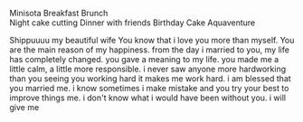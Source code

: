 Minisota
Breakfast Brunch\
Night cake cutting
Dinner with friends
Birthday Cake
Aquaventure


Shippuuuu my beautiful wife
You know that i love you more than myself. You are the main reason of my happiness. from the day i married to you, my life has completely changed. you gave a meaning to my life. you made me a little calm, a little more responsible. i never saw anyone more hardworking than you seeing you working hard it makes me work hard. i am blessed that you married me. i know sometimes i make mistake and you try  your best to improve things me. i don't know what i would have been without you. i will give me 